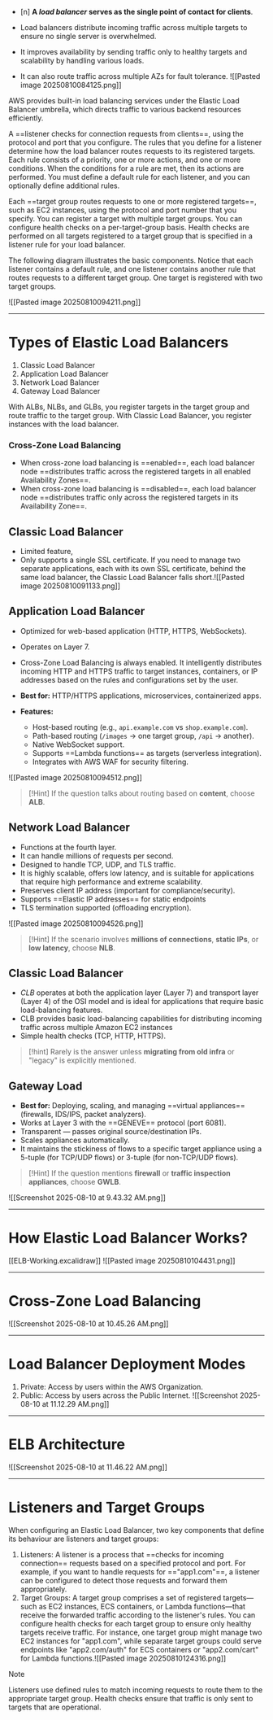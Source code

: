 - [n] **A _load balancer_ serves as the single point of contact for clients**.

- Load balancers distribute incoming traffic across multiple targets to ensure no single server is overwhelmed.
- It improves availability by sending traffic only to healthy targets and scalability by handling various loads.
- It can also route traffic across multiple AZs for fault tolerance.
![[Pasted image 20250810084125.png]]

AWS provides built-in load balancing services under the Elastic Load Balancer umbrella, which directs traffic to various backend resources efficiently.

A ==listener checks for connection requests from clients==, using the protocol and port that you configure. The rules that you define for a listener determine how the load balancer routes requests to its registered targets. Each rule consists of a priority, one or more actions, and one or more conditions. When the conditions for a rule are met, then its actions are performed. You must define a default rule for each listener, and you can optionally define additional rules.

Each ==target group routes requests to one or more registered targets==, such as EC2 instances, using the protocol and port number that you specify. You can register a target with multiple target groups. You can configure health checks on a per-target-group basis. Health checks are performed on all targets registered to a target group that is specified in a listener rule for your load balancer.

The following diagram illustrates the basic components. Notice that each listener contains a default rule, and one listener contains another rule that routes requests to a different target group. One target is registered with two target groups.

![[Pasted image 20250810094211.png]]

---

# Types of Elastic Load Balancers

1. Classic Load Balancer
2. Application Load Balancer 
3. Network Load Balancer
4. Gateway Load Balancer

With ALBs, NLBs, and GLBs, you register targets in the target group and route traffic to the target group.
With Classic Load Balancer, you register instances with the load balancer.

### Cross-Zone Load Balancing

- When cross-zone load balancing is ==enabled==, each load balancer node ==distributes traffic across the registered targets in all enabled Availability Zones==.
- When cross-zone load balancing is ==disabled==, each load balancer node ==distributes traffic only across the registered targets in its Availability Zone==.
## Classic Load Balancer

- Limited feature,
- Only supports a single SSL certificate.
If you need to manage two separate applications, each with its own SSL certificate, behind the same load balancer, the Classic Load Balancer falls short.![[Pasted image 20250810091133.png]]

## Application Load Balancer

- Optimized for web-based application (HTTP, HTTPS, WebSockets).
- Operates on Layer 7.
- Cross-Zone Load Balancing is always enabled.
It intelligently distributes incoming HTTP and HTTPS traffic to target instances, containers, or IP addresses based on the rules and configurations set by the user.

- **Best for:** HTTP/HTTPS applications, microservices, containerized apps.
- **Features:**
    - Host-based routing (e.g., `api.example.com` vs `shop.example.com`).
    - Path-based routing (`/images` → one target group, `/api` → another).
    - Native WebSocket support.
    - Supports ==Lambda functions== as targets (serverless integration).
    - Integrates with AWS WAF for security filtering.

![[Pasted image 20250810094512.png]]

> [!Hint]
> If the question talks about routing based on **content**, choose **ALB**.

## Network Load Balancer

- Functions at the fourth layer.
- It can handle millions of requests per second.
- Designed to handle TCP, UDP, and TLS traffic.
- It is highly scalable, offers low latency, and is suitable for applications that require high performance and extreme scalability.
- Preserves client IP address (important for compliance/security).
- Supports ==Elastic IP addresses== for static endpoints
- TLS termination supported (offloading encryption).

![[Pasted image 20250810094526.png]]

> [!Hint]
> If the scenario involves **millions of connections**, **static IPs**, or **low latency**, choose **NLB**.

## Classic Load Balancer

- _CLB_ operates at both the application layer (Layer 7) and transport layer (Layer 4) of the OSI model and is ideal for applications that require basic load-balancing features.
- CLB provides basic load-balancing capabilities for distributing incoming traffic across multiple Amazon EC2 instances
- Simple health checks (TCP, HTTP, HTTPS).

> [!hint]
> Rarely is the answer unless **migrating from old infra** or "legacy" is explicitly mentioned.

## Gateway Load 

- **Best for:** Deploying, scaling, and managing ==virtual appliances== (firewalls, IDS/IPS, packet analyzers).
- Works at Layer 3 with the ==GENEVE== protocol (port 6081).
- Transparent — passes original source/destination IPs.
- Scales appliances automatically.
- It maintains the stickiness of flows to a specific target appliance using a 5-tuple (for TCP/UDP flows) or 3-tuple (for non-TCP/UDP flows).

> [!Hint]
> If the question mentions **firewall** or **traffic inspection appliances**, choose **GWLB**.

![[Screenshot 2025-08-10 at 9.43.32 AM.png]]

---

# How Elastic Load Balancer Works?

[[ELB-Working.excalidraw]]
![[Pasted image 20250810104431.png]]

---

# Cross-Zone Load Balancing


![[Screenshot 2025-08-10 at 10.45.26 AM.png]]

---

# Load Balancer Deployment Modes

1. Private: Access by users within the AWS Organization.
2. Public: Access by users across the Public Internet.
![[Screenshot 2025-08-10 at 11.12.29 AM.png]]

---

# ELB Architecture

![[Screenshot 2025-08-10 at 11.46.22 AM.png]]

---

# Listeners and Target Groups

When configuring an Elastic Load Balancer, two key components that define its behaviour are listeners and target groups:

1. Listeners: A listener is a process that ==checks for incoming connection== requests based on a specified protocol and port. For example, if you want to handle requests for =="app1.com"==, a listener can be configured to detect those requests and forward them appropriately.
2. Target Groups: A target group comprises a set of registered targets—such as EC2 instances, ECS containers, or Lambda functions—that receive the forwarded traffic according to the listener's rules. You can configure health checks for each target group to ensure only healthy targets receive traffic. For instance, one target group might manage two EC2 instances for "app1.com", while separate target groups could serve endpoints like "app2.com/auth" for ECS containers or "app2.com/cart" for Lambda functions.![[Pasted image 20250810124316.png]]

> [!Note]
> Listeners use defined rules to match incoming requests to route them to the appropriate target group.
> Health checks ensure that traffic is only sent to targets that are operational.

